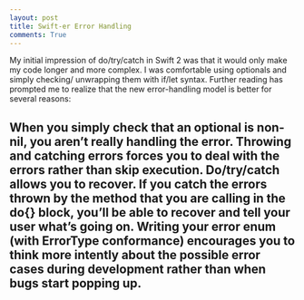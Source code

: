 ```yaml
---
layout: post
title: Swift-er Error Handling 
comments: True
---
```


My initial impression of do/try/catch in Swift 2 was that it would only make my code longer and more complex. I was comfortable using optionals and simply checking/ unwrapping them with if/let syntax. Further reading has prompted me to realize that the new error-handling model is better for several reasons:

When you simply check that an optional is non-nil, you aren’t really handling the error. Throwing and catching errors forces you to deal with the errors rather than skip execution.
Do/try/catch allows you to recover. If you catch the errors thrown by the method that you are calling in the do{} block, you’ll be able to recover and tell your user what’s going on.
Writing your error enum (with ErrorType conformance) encourages you to think more intently about the possible error cases during development rather than when bugs start popping up.
-----

